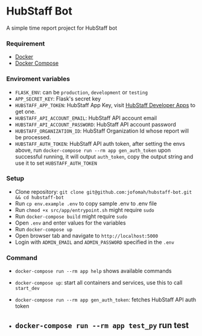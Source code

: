 # HubStaff Bot

A simple time report project for HubStaff bot

### Requirement
- [Docker](https://docs.docker.com/install/)
- [Docker Compose](https://docs.docker.com/compose/install/)

### Enviroment variables

- `FLASK_ENV`: can be `production`, `development` or `testing` 
- `APP_SECRET_KEY`: Flask's secret key
- `HUBSTAFF_APP_TOKEN`: HubStaff App Key, visit [HubStaff Developer Apps](https://app.hubstaff.com/developer/my_apps) to get one.
- `HUBSTAFF_API_ACCOUNT_EMAIL`: HubStaff API account email
- `HUBSTAFF_API_ACCOUNT_PASSWORD`: HubStaff API account password
- `HUBSTAFF_ORGANIZATION_ID`: HubStaff Organization Id whose report will be processed.
- `HUBSTAFF_AUTH_TOKEN`: HubStaff API auth token, after setting the envs above, run `docker-compose run --rm app gen_auth_token` upon successful running, it will output `auth_token`, copy the output string and use it to set `HUBSTAFF_AUTH_TOKEN`


### Setup

- Clone repository: `git clone git@github.com:jofomah/hubstaff-bot.git && cd hubstaff-bot` 
- Run `cp env.example .env` to copy sample .env to .env file
- Run `chmod +x src/app/entrypoint.sh` might require `sudo`
- Run `docker-compose build` might require `sudo`
- Open `.env` and enter values for the variables
- Run `docker-compose up`
- Open browser tab and navigate to `http://localhost:5000`
- Login with `ADMIN_EMAIL` and `ADMIN_PASSWORD` specified in the `.env`

### Command

- `docker-compose run --rm app help` shows available commands

- `docker-compose up`: start all containers and services, use this to call `start_dev`

- `docker-compose run --rm app gen_auth_token`: fetches HubStaff API auth token

- `docker-compose run --rm app test_py` run test
    - 